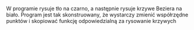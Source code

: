 W programie rysuje tło na czarno, a następnie rysuje krzywe Beziera na biało.
Program jest tak skonstruowany, że wystarczy zmienić współrzędne punktów i skopiować funkcję odpowiedzialną za rysowanie krzywych
